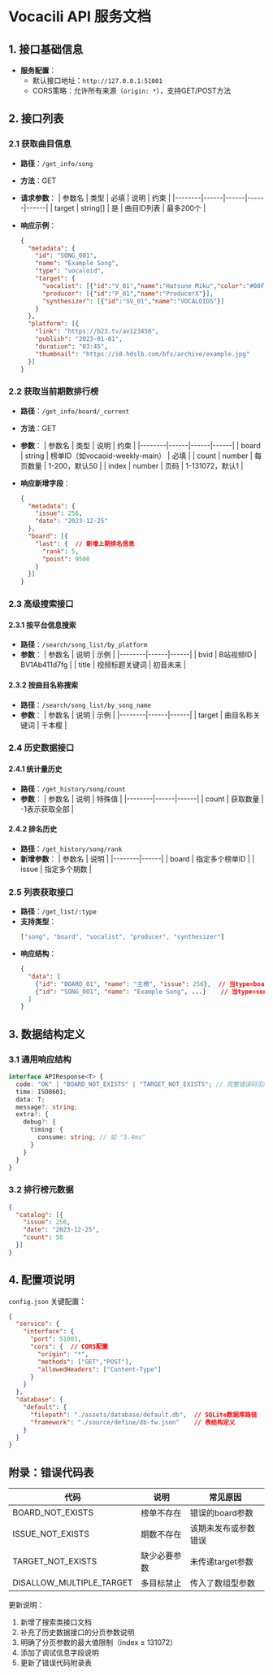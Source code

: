 # Vocacili API 服务文档

## 1. 接口基础信息
- **服务配置**：
  - 默认接口地址：`http://127.0.0.1:51001`
  - CORS策略：允许所有来源（`origin: *`），支持GET/POST方法

## 2. 接口列表

### 2.1 获取曲目信息
- **路径**：`/get_info/song`
- **方法**：GET
- **请求参数**：
  | 参数名 | 类型 | 必填 | 说明 | 约束 |
  |--------|------|------|------|------|
  | target | string[] | 是 | 曲目ID列表 | 最多200个 |
  
- **响应示例**：
  ```json
  {
    "metadata": {
      "id": "SONG_001",
      "name": "Example Song",
      "type": "vocaloid",
      "target": {
        "vocalist": [{"id":"V_01","name":"Hatsune Miku","color":"#00FF00"}],
        "producer": [{"id":"P_01","name":"ProducerX"}],
        "synthesizer": [{"id":"SV_01","name":"VOCALOID5"}]
      }
    },
    "platform": [{
      "link": "https://b23.tv/av123456",
      "publish": "2023-01-01",
      "duration": "03:45",
      "thumbnail": "https://i0.hdslb.com/bfs/archive/example.jpg"
    }]
  }
  ```

### 2.2 获取当前期数排行榜
- **路径**：`/get_info/board/_current`
- **方法**：GET
- **参数**：
  | 参数名 | 类型 | 说明 | 约束 |
  |--------|------|------|------|
  | board | string | 榜单ID（如vocaoid-weekly-main） | 必填 |
  | count | number | 每页数量 | 1-200，默认50 |
  | index | number | 页码 | 1-131072，默认1 |

- **响应新增字段**：
  ```json
  {
    "metadata": {
      "issue": 256,
      "date": "2023-12-25"
    },
    "board": [{
      "last": {  // 新增上期排名信息
        "rank": 5,
        "point": 9500
      }
    }]
  }
  ```

### 2.3 高级搜索接口
#### 2.3.1 按平台信息搜索
- **路径**：`/search/song_list/by_platform`
- **参数**：
  | 参数名 | 说明 | 示例 |
  |--------|------|------|
  | bvid | B站视频ID | BV1Ab411d7fg |
  | title | 视频标题关键词 | 初音未来 |

#### 2.3.2 按曲目名称搜索
- **路径**：`/search/song_list/by_song_name`
- **参数**：
  | 参数名 | 说明 | 示例 |
  |--------|------|------|
  | target | 曲目名称关键词 | 千本樱 |

### 2.4 历史数据接口
#### 2.4.1 统计量历史
- **路径**：`/get_history/song/count`
- **参数**：
  | 参数名 | 说明 | 特殊值 |
  |--------|------|------|
  | count | 获取数量 | -1表示获取全部 |

#### 2.4.2 排名历史
- **路径**：`/get_history/song/rank`
- **新增参数**：
  | 参数名 | 说明 |
  |--------|------|
  | board | 指定多个榜单ID |
  | issue | 指定多个期数 |

### 2.5 列表获取接口
- **路径**：`/get_list/:type`
- **支持类型**：
  ```javascript
  ["song", "board", "vocalist", "producer", "synthesizer"]
  ```
- **响应结构**：
  ```json
  {
    "data": [
      {"id": "BOARD_01", "name": "主榜", "issue": 256},  // 当type=board时
      {"id": "SONG_001", "name": "Example Song", ...}    // 当type=song时
    ]
  }
  ```

## 3. 数据结构定义

### 3.1 通用响应结构
```typescript
interface APIResponse<T> {
  code: "OK" | "BOARD_NOT_EXISTS" | "TARGET_NOT_EXISTS"; // 完整错误码见附录
  time: ISO8601;
  data: T;
  message?: string;
  extra?: {
    debug?: {
      timing: {
        consume: string; // 如 "5.4ms"
      }
    }
  }
}
```

### 3.2 排行榜元数据
```json
{
  "catalog": [{
    "issue": 256,
    "date": "2023-12-25",
    "count": 50
  }]
}
```

## 4. 配置项说明
`config.json` 关键配置：
```json
{
  "service": {
    "interface": {
      "port": 51001,
      "cors": {  // CORS配置
        "origin": "*",
        "methods": ["GET","POST"],
        "allowedHeaders": ["Content-Type"]
      }
    }
  },
  "database": {
    "default": {
      "filepath": "./assets/database/default.db",  // SQLite数据库路径
      "framework": "./source/define/db-fw.json"    // 表结构定义
    }
  }
}
```

## 附录：错误代码表
| 代码 | 说明 | 常见原因 |
|------|------|------|
| BOARD_NOT_EXISTS | 榜单不存在 | 错误的board参数 |
| ISSUE_NOT_EXISTS | 期数不存在 | 该期未发布或参数错误 |
| TARGET_NOT_EXISTS | 缺少必要参数 | 未传递target参数 |
| DISALLOW_MULTIPLE_TARGET | 多目标禁止 | 传入了数组型参数 |

更新说明：
1. 新增了搜索类接口文档
2. 补充了历史数据接口的分页参数说明
3. 明确了分页参数的最大值限制（index ≤ 131072）
4. 添加了调试信息字段说明
5. 更新了错误代码附录表